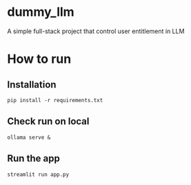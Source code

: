 # dummy_llm
A simple full-stack project that control user entitlement in LLM
# How to run
## Installation
`pip install -r requirements.txt`
## Check run on local
`ollama serve &`
## Run the app
`streamlit run app.py`